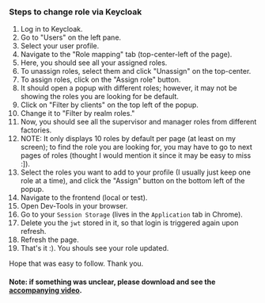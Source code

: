 ### Steps to change role via Keycloak



1. Log in to Keycloak.
2. Go to "Users" on the left pane.
3. Select your user profile. 
4. Navigate to the "Role mapping" tab (top-center-left of the page).
5. Here, you should see all your assigned roles.
6. To unassign roles, select them and click "Unassign" on the top-center.
7. To assign roles, click on the "Assign role" button.
8. It should open a popup with different roles; however, it may not be showing the roles you are looking for be default.
9. Click on "Filter by clients" on the top left of the popup.
10. Change it to "Filter by realm roles."
11. Now, you should see all the supervisor and manager roles from different factories.
12. NOTE: It only displays 10 roles by default per page (at least on my screen); to find the role you are looking for, you may have to go to next pages of roles (thought I would mention it since it may be easy to miss :]).
13. Select the roles you want to add to your profile (I usually just keep one role at a time), and click the "Assign" button on the bottom left of the popup.
14. Navigate to the frontend (local or test). 
15. Open Dev-Tools in your browser.
16. Go to your `Session Storage` (lives in the `Application` tab in Chrome).
17. Delete you the `jwt` stored in it, so that login is triggered again upon refresh.
18. Refresh the page.
19. That's it :). You shouls see your role updated.



Hope that was easy to follow. Thank you.
#### Note: if something was unclear, please download and see the [accompanying video](https://github.com/AhmadAtMunters/Onboarding-Ticket-Suggestions-for-improvements./blob/main/keycloak-role-changes/Changinng%20Roles.zip).




